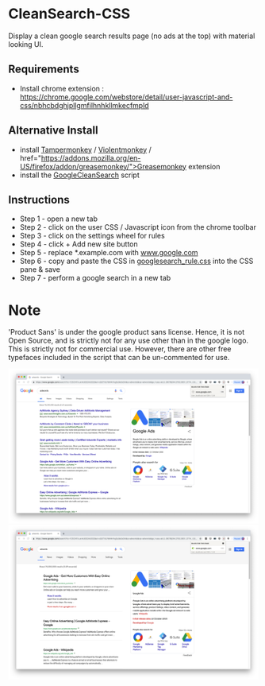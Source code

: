# CleanSearch-CSS
Display a clean google search results page (no ads at the top) with material looking UI.

## Requirements
* Install chrome extension : 
https://chrome.google.com/webstore/detail/user-javascript-and-css/nbhcbdghjpllgmfilhnhkllmkecfmpld 

## Alternative Install
* install <a href="https://chrome.google.com/webstore/detail/tampermonkey/dhdgffkkebhmkfjojejmpbldmpobfkfo">Tampermonkey</a> / <a href="https://chrome.google.com/webstore/detail/violentmonkey/jinjaccalgkegednnccohejagnlnfdag">Violentmonkey</a> / href="https://addons.mozilla.org/en-US/firefox/addon/greasemonkey/">Greasemonkey</a> extension
* install the <a href="https://openuserjs.org/scripts/MilionMax/Google_Clean_Search">GoogleCleanSearch</a> script

## Instructions
* Step 1 - open a new tab 
* Step 2 - click on the user CSS / Javascript icon from the chrome toolbar 
* Step 3 - click on the settings wheel for rules 
* Step 4 - click + Add new site button 
* Step 5 - replace *.example.com with www.google.com 
* Step 6 - copy and paste the CSS in <a href="https://github.com/maximilianotaverna/clean-search-CSS/blob/master/googlesearch_rule.css">googlesearch_rule.css</a> into the CSS pane & save
* Step 7 - perform a google search in a new tab <br>

# Note
'Product Sans' is under the google product sans license. Hence, it is not Open Source, and is strictly not for any use other than in the google logo. This is strictly not for commercial use. However, there are other free typefaces included in the script that can be un-commented for use. 


![](images/before.png)
![](images/after.png)
